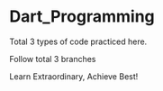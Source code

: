 # Dart_Programming
Total 3 types of code practiced here.

Follow total 3 branches

Learn Extraordinary, Achieve Best!
